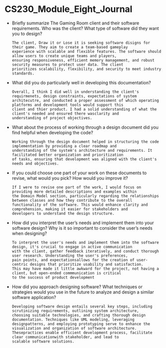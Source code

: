 # CS230_Module_Eight_Journal
<ul>
  <li>Briefly summarize The Gaming Room client and their software requirements. Who was the client? What type of software did they want you to design?</li>
  
    The client, Draw it or Lose it is seeking software disigns for their game. They aim to create a team-based gameplay 
    experience with scalable and flexible features. The software should allow users to create unique teams and players, 
    ensuring responsiveness, efficient memory management, and robust security measures to protect user data. The client 
    prioritizes scalability, flexibility, and security to meet industry standards.
  
  <li>What did you do particularly well in developing this documentation?</li>
  
    Overall, I think I did well in understanding the client's requirmenets, design constraints, expectations of system 
    architecutre, and conducted a proper assessment of which operating platforms and development tools would support this 
    client and thier product. I had a solid understanding of what the client's needed and ensured there wasclarity and 
    understanding of project objectives. 
    
  <li>What about the process of working through a design document did you find helpful when developing the code?</li>

    Working through the design document helped in structuring the code implementation by providing a clear roadmap and 
    understanding of the system's architecture and requirements. It facilitated better organization and prioritization
    of tasks, ensuring that development was aligned with the client's needs and objectives. 
  
  <li>If you could choose one part of your work on these documents to revise, what would you pick? How would you improve it?</li>

    If I were to revise one part of the work, I would focus on providing more detailed descriptions and examples within
    the Domain Model section, particularly regarding the relationships between classes and how they contribute to the overall 
    functionality of the software. This would enhance clarity and comprehension, making it easier for stakeholders and 
    developers to understand the design structure. 
  
  <li>How did you interpret the user’s needs and implement them into your software design? Why is it so important to consider the user’s needs when designing?</li>

    To interpret the user's needs and implement them into the software design, it's crucial to engage in active communication 
    with the client, gather feedback iteratively, and conduct thorough user research. Understanding the user's preferences, 
    pain points, and expectationsallows for the creation of user-centric designs that prioritize usability and satisfaction. 
    This may have made it little awkward for the project, not having a client, but open-ended commmunication is critical 
    to the success of product development
      
  <li>How did you approach designing software? What techniques or strategies would you use in the future to analyze and design a similar software application?</li>
  
    Developing software design entails several key steps, including scrutinizing requirements, outlining system architecture, 
    choosing suitable technologies, and crafting thorough design documentation. Techniques like UML modeling, leveraging 
    designpatterns, and employing prototyping serve to enhance the visualization and organization of software architecture. 
    Thesepractices enable efficient development process, facilitate clear communicationwith stakeholder, and lead to 
    scalable software solutions. 
</ul>
